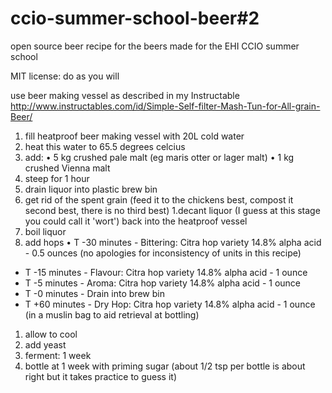 ccio-summer-school-beer#2
=========================

open source beer recipe for the beers made for the EHI CCIO summer school

MIT license: do as you will

use beer making vessel as described in my Instructable http://www.instructables.com/id/Simple-Self-filter-Mash-Tun-for-All-grain-Beer/

1. fill heatproof beer making vessel with 20L cold water
1. heat this water to 65.5 degrees celcius
1. add:
  • 5 kg crushed pale malt (eg maris otter or lager malt)
  • 1 kg crushed Vienna malt
1. steep for 1 hour
1. drain liquor into plastic brew bin
1. get rid of the spent grain (feed it to the chickens best, compost it second best, there is no third best)
1.decant liquor (I guess at this stage you could call it 'wort') back into the heatproof vessel
1. boil liquor
1. add hops
  • T -30 minutes - Bittering: Citra hop variety 14.8% alpha acid - 0.5 ounces (no apologies for inconsistency of units in this recipe)
  * T -15 minutes - Flavour: Citra hop variety 14.8% alpha acid - 1 ounce
  * T -5 minutes - Aroma: Citra hop variety 14.8% alpha acid - 1 ounce
  * T -0 minutes  - Drain into brew bin
  * T +60 minutes - Dry Hop: Citra hop variety 14.8% alpha acid - 1 ounce (in a muslin bag to aid retrieval at bottling)
1. allow to cool
1. add yeast
1. ferment: 1 week
1. bottle at 1 week with priming sugar (about 1/2 tsp per bottle is about right but it takes practice to guess it)

